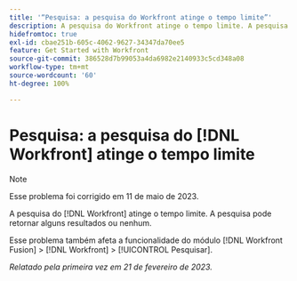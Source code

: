 ```yaml
---
title: '“Pesquisa: a pesquisa do Workfront atinge o tempo limite”'
description: A pesquisa do Workfront atinge o tempo limite. A pesquisa pode retornar alguns resultados ou nenhum.
hidefromtoc: true
exl-id: cbae251b-605c-4062-9627-34347da70ee5
feature: Get Started with Workfront
source-git-commit: 386528d7b99053a4da6982e2140933c5cd348a08
workflow-type: tm+mt
source-wordcount: '60'
ht-degree: 100%

---
```


# Pesquisa: a pesquisa do [!DNL Workfront] atinge o tempo limite

<!--this issue is on WF and WFF TOCs. Valid issue, won't fix-->

>[!NOTE]
>
>Esse problema foi corrigido em 11 de maio de 2023.

A pesquisa do [!DNL Workfront] atinge o tempo limite. A pesquisa pode retornar alguns resultados ou nenhum.

Esse problema também afeta a funcionalidade do módulo [!DNL Workfront Fusion] > [!DNL Workfront] > [!UICONTROL Pesquisar].

_Relatado pela primeira vez em 21 de fevereiro de 2023._
